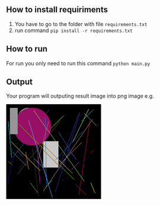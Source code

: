 ## How to install requiriments

1. You have to go to the folder with file `requirements.txt`
2. run command `pip install -r requirements.txt`

## How to run

For run you only need to run this command `python main.py`

## Output
Your program will outputing result image into png image e.g.

![This is an image](https://github.com/GrinvikcAE/Task_9/blob/master/file.png)

